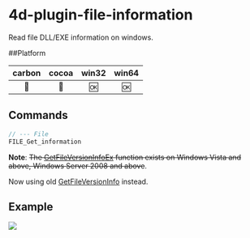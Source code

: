 # 4d-plugin-file-information

Read file DLL/EXE information on windows.

##Platform

| carbon | cocoa | win32 | win64 |
|:------:|:-----:|:---------:|:---------:|
|🚫|🚫|🆗|🆗|

Commands
---

```c
// --- File
FILE_Get_information
```

**Note**: ~~The [GetFileVersionInfoEx](https://msdn.microsoft.com/en-us/library/windows/desktop/aa969434(v=vs.85).aspx) function exists on Windows Vista and above, Windows Server 2008 and above~~.

Now using old [GetFileVersionInfo](https://msdn.microsoft.com/en-us/library/windows/desktop/ms647003(v=vs.85).aspx) instead.

Example
---

![](https://github.com/miyako/4d-plugin-file-information/blob/master/images/1.png)
